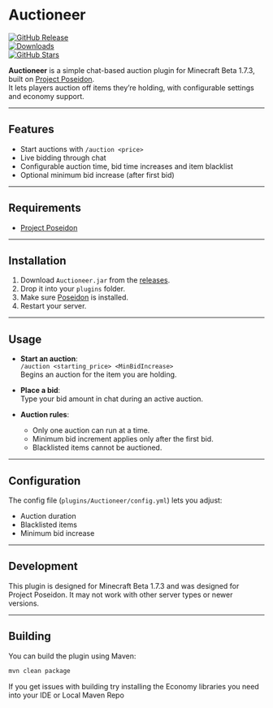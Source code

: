 # Auctioneer

[![GitHub Release](https://img.shields.io/github/v/release/Garsooon/Auctioneer?label=release)](https://github.com/Garsooon/Auctioneer/releases/latest)  
[![Downloads](https://img.shields.io/github/downloads/Garsooon/Auctioneer/total.svg?style=flat)](https://github.com/Garsooon/Auctioneer/releases)  
[![GitHub Stars](https://img.shields.io/github/stars/Garsooon/Auctioneer?style=social)](https://github.com/Garsooon/Auctioneer/stargazers)

**Auctioneer** is a simple chat-based auction plugin for Minecraft Beta 1.7.3, built on [Project Poseidon](https://github.com/retromcorg/Project-Poseidon).  
It lets players auction off items they’re holding, with configurable settings and economy support.

---

## Features

- Start auctions with `/auction <price>`
- Live bidding through chat
- Configurable auction time, bid time increases and item blacklist
- Optional minimum bid increase (after first bid)

---

## Requirements

- [Project Poseidon](https://github.com/retromcorg/Project-Poseidon)

---

## Installation

1. Download `Auctioneer.jar` from the [releases](https://github.com/Garsooon/Auctioneer/releases).
2. Drop it into your `plugins` folder.
3. Make sure [Poseidon](https://github.com/retromcorg/Project-Poseidon) is installed.
4. Restart your server.

---

## Usage

- **Start an auction**:  
  `/auction <starting_price> <MinBidIncrease>`  
  Begins an auction for the item you are holding.

- **Place a bid**:  
  Type your bid amount in chat during an active auction.

- **Auction rules**:
  - Only one auction can run at a time.
  - Minimum bid increment applies only after the first bid.
  - Blacklisted items cannot be auctioned.

---

## Configuration

The config file (`plugins/Auctioneer/config.yml`) lets you adjust:

- Auction duration  
- Blacklisted items  
- Minimum bid increase

---

## Development

This plugin is designed for Minecraft Beta 1.7.3 and was designed for Project Poseidon. It may not work with other server types or newer versions.

---

## Building

You can build the plugin using Maven:

```bash
mvn clean package
```
If you get issues with building try installing the Economy libraries you need into your IDE or Local Maven Repo
